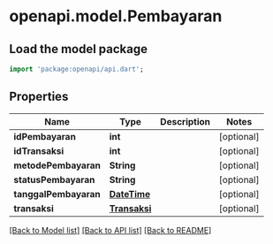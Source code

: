 # openapi.model.Pembayaran

## Load the model package
```dart
import 'package:openapi/api.dart';
```

## Properties
Name | Type | Description | Notes
------------ | ------------- | ------------- | -------------
**idPembayaran** | **int** |  | [optional] 
**idTransaksi** | **int** |  | [optional] 
**metodePembayaran** | **String** |  | [optional] 
**statusPembayaran** | **String** |  | [optional] 
**tanggalPembayaran** | [**DateTime**](DateTime.md) |  | [optional] 
**transaksi** | [**Transaksi**](Transaksi.md) |  | [optional] 

[[Back to Model list]](../README.md#documentation-for-models) [[Back to API list]](../README.md#documentation-for-api-endpoints) [[Back to README]](../README.md)


